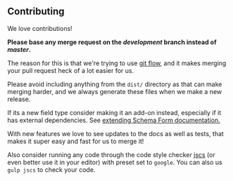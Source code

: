 Contributing
------------
We love contributions!

**Please base any merge request on the *development* branch instead of *master*.**

The reason for this is that we're trying to use
[git flow](http://danielkummer.github.io/git-flow-cheatsheet/), and it makes merging your pull
request heck of a lot easier for us.

Please avoid including anything from the `dist/` directory as that can make merging harder, and we
always generate these files when we make a new release.

If its a new field type consider making it an add-on instead,
especially if it has external dependencies. See [extending Schema Form documentation.](docs/extending.md)

With new features we love to see updates to the docs as well as tests, that makes it super
easy and fast for us to merge it!

Also consider running any code through the code style checker [jscs](https://github.com/mdevils/node-jscs)
(or even better use it in your editor) with preset set to `google`. You can also us `gulp jscs` to
check your code.
